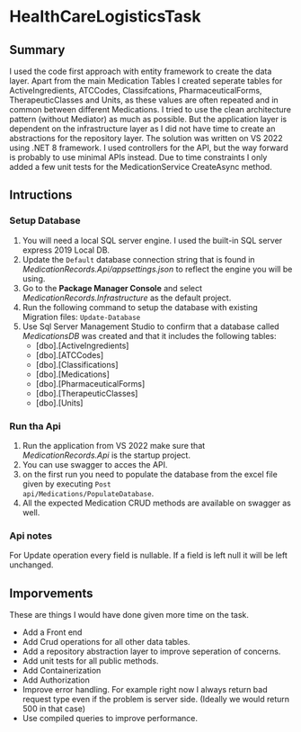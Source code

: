 # HealthCareLogisticsTask

## Summary

I used the code first approach with entity framework to create the data layer. Apart from the main Medication Tables I created seperate tables for ActiveIngredients, ATCCodes, Classifcations, PharmaceuticalForms, TherapeuticClasses and Units, as these values are often repeated and in common between different Medications.
I tried to use the clean architecture pattern (without Mediator) as much as possible. But the application layer is dependent on the infrastructure layer as I did not have time to create an abstractions for the repository layer.
The solution was written on VS 2022 using .NET 8 framework. I used controllers for the API, but the way forward is probably to use minimal APIs instead.
Due to time constraints I only added a few unit tests for the MedicationService CreateAsync method.

## Intructions

### Setup Database
1. You will need a local SQL server engine. I used the built-in SQL server express 2019 Local DB.
2. Update the <code>Default</code> database connection string  that is found in *MedicationRecords.Api/appsettings.json* to reflect the engine you will be using.
3. Go to the **Package Manager Console** and select *MedicationRecords.Infrastructure* as the default project.
4. Run the following command to setup the database with existing Migration files: <code>Update-Database</code> 
5. Use Sql Server Management Studio to confirm that a database called *MedicationsDB* was created and that it includes the following tables:
	- [dbo].[ActiveIngredients]
	- [dbo].[ATCCodes]
	- [dbo].[Classifications]
	- [dbo].[Medications]
	- [dbo].[PharmaceuticalForms]
	- [dbo].[TherapeuticClasses]
	- [dbo].[Units]
	
### Run tha Api
1. Run the application from VS 2022 make sure that *MedicationRecords.Api* is the startup project.
2. You can use swagger to acces the API.  
3. on the first run you need to populate the database from the excel file given by executing <code>Post api/Medications/PopulateDatabase</code>.
4. All the expected Medication CRUD methods are available on swagger as well.

### Api notes
For Update operation every field is nullable. If a field is left null it will be left unchanged.

## Imporvements
These are things I would have done given more time on the task.

- Add a Front end
- Add Crud operations for all other data tables.
- Add a repository abstraction layer to improve seperation of concerns.
- Add unit tests for all public methods.
- Add Containerization
- Add Authorization
- Improve error handling. For example right now I always return bad request type even if the problem is server side. (Ideally we would return 500 in that case)
- Use compiled queries to improve performance.
